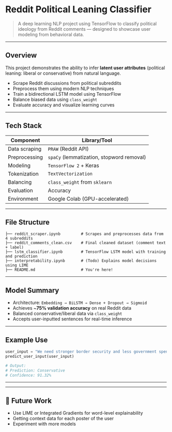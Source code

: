 
# Reddit Political Leaning Classifier

> A deep learning NLP project using TensorFlow to classify political ideology from Reddit comments — designed to showcase user modeling from behavioral data.

---

## Overview

This project demonstrates the ability to infer **latent user attributes** (political leaning: liberal or conservative) from natural language. 

- Scrape Reddit discussions from political subreddits
- Preprocess them using modern NLP techniques
- Train a bidirectional LSTM model using TensorFlow
- Balance biased data using `class_weight`
- Evaluate accuracy and visualize learning curves

---

## Tech Stack

| Component         | Library/Tool        |
|------------------|---------------------|
| Data scraping     | `PRAW` (Reddit API) |
| Preprocessing     | `spaCy` (lemmatization, stopword removal) |
| Modeling          | `TensorFlow 2` + Keras |
| Tokenization      | `TextVectorization` |
| Balancing         | `class_weight` from `sklearn` |
| Evaluation        | Accuracy
| Environment       | Google Colab (GPU-accelerated) |

---

## File Structure

```
├── reddit_scraper.ipynb         # Scrapes and preprocesses data from 4 subreddits
├── reddit_comments_clean.csv    # Final cleaned dataset (comment text + label)
├── lstm_classifier.ipynb        # TensorFlow LSTM model with training and prediction
├── interpretability.ipynb       # (Todo) Explains model decisions using LIME
├── README.md                    # You're here!
```

---

## Model Summary

- Architecture: `Embedding → BiLSTM → Dense + Dropout → Sigmoid`
- Achieves ~**75% validation accuracy** on real Reddit data
- Balanced conservative/liberal data via `class_weight`
- Accepts user-inputted sentences for real-time inference

---

## Example Use

```python
user_input = "We need stronger border security and less government spending."
predict_user_input(user_input)

# Output:
# Prediction: Conservative
# Confidence: 91.32%
```

---


---

## 📌 Future Work

- Use LIME or Integrated Gradients for word-level explainability
- Getting context data for each poster of the user
- Experiment with more models
